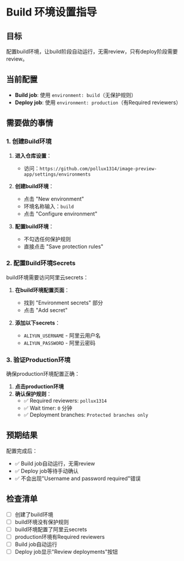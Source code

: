 # Build 环境设置指导

## 目标
配置build环境，让build阶段自动运行，无需review，只有deploy阶段需要review。

## 当前配置
- **Build job**: 使用 `environment: build`（无保护规则）
- **Deploy job**: 使用 `environment: production`（有Required reviewers）

## 需要做的事情

### 1. 创建Build环境
1. **进入仓库设置**：
   - 访问：`https://github.com/pollux1314/image-preview-app/settings/environments`

2. **创建build环境**：
   - 点击 "New environment"
   - 环境名称输入：`build`
   - 点击 "Configure environment"

3. **配置build环境**：
   - 不勾选任何保护规则
   - 直接点击 "Save protection rules"

### 2. 配置Build环境Secrets
build环境需要访问阿里云secrets：

1. **在build环境配置页面**：
   - 找到 "Environment secrets" 部分
   - 点击 "Add secret"

2. **添加以下secrets**：
   - `ALIYUN_USERNAME` - 阿里云用户名
   - `ALIYUN_PASSWORD` - 阿里云密码

### 3. 验证Production环境
确保production环境配置正确：

1. **点击production环境**
2. **确认保护规则**：
   - ✅ Required reviewers: `pollux1314`
   - ✅ Wait timer: `0` 分钟
   - ✅ Deployment branches: `Protected branches only`

## 预期结果
配置完成后：
- ✅ Build job自动运行，无需review
- ✅ Deploy job等待手动确认
- ✅ 不会出现"Username and password required"错误

## 检查清单
- [ ] 创建了build环境
- [ ] build环境没有保护规则
- [ ] build环境配置了阿里云secrets
- [ ] production环境有Required reviewers
- [ ] Build job自动运行
- [ ] Deploy job显示"Review deployments"按钮 